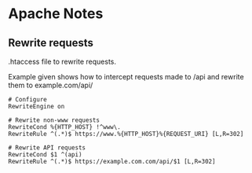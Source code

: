 # Apache Notes


## Rewrite requests

.htaccess file to rewrite requests.

Example given shows how to intercept requests made to <host>/api and rewrite them to example.com/api/ 

~~~~
# Configure
RewriteEngine on

# Rewrite non-www requests
RewriteCond %{HTTP_HOST} !^www\.
RewriteRule ^(.*)$ https://www.%{HTTP_HOST}%{REQUEST_URI} [L,R=302]

# Rewrite API requests
RewriteCond $1 ^(api)
RewriteRule ^(.*)$ https://example.com.com/api/$1 [L,R=302]
~~~~
